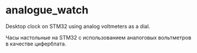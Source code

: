 # analogue_watch

Desktop clock on STM32 using analog voltmeters as a dial.



Часы настольные на STM32 с использованием аналоговых вольтметров в качестве циферблата.

